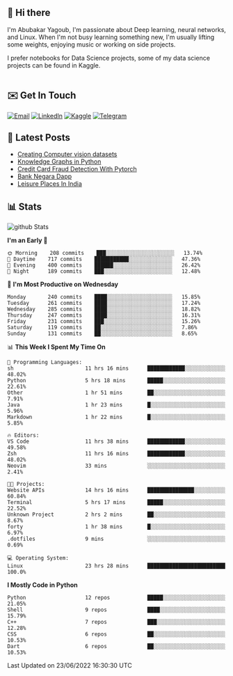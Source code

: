 ## 👋 Hi there

I'm Abubakar Yagoub, I'm passionate about Deep learning, neural networks, and
Linux. When I'm not busy learning something new, I'm usually lifting some
weights, enjoying music or working on side projects.

I prefer notebooks for Data Science projects, some of my data science projects
can be found in Kaggle. <br> <br>

## ✉️ Get In Touch

[![Email](https://img.shields.io/badge/Email-f1f1f1?style=for-the-badge&logo=gmail&logoColor=0f111a)](mailto:hi@blacksuan19.dev)
[![LinkedIn](https://img.shields.io/badge/LinkedIn-0077B5?style=for-the-badge&logo=linkedin&logoColor=white)](https://www.linkedin.com/in/blacksuan19/)
[![Kaggle](https://img.shields.io/badge/Kaggle-5acfff?style=for-the-badge&logo=kaggle&logoColor=white)](http://kaggle.com/abubakaryagob/)
[![Telegram](https://img.shields.io/badge/Telegram-2CA5E0?style=for-the-badge&logo=telegram&logoColor=white)](https://t.me/blacksuan19)

## 📩 Latest Posts

<!-- BLOG-POST-LIST:START -->
- [Creating Computer vision datasets](http://blacksuan19.dev/blog/creating-datasets/)
- [Knowledge Graphs in Python](http://blacksuan19.dev/projects/Knowledge_Graphs/)
- [Credit Card Fraud Detection With Pytorch](http://blacksuan19.dev/projects/credit-card-fraud-detection-with-pytorch/)
- [Bank Negara Dapp](http://blacksuan19.dev/projects/bank-negara/)
- [Leisure Places In India](http://blacksuan19.dev/projects/leisure-places-in-india/)
<!-- BLOG-POST-LIST:END -->

## 📊 Stats

![github Stats](https://github-readme-stats.vercel.app/api?username=blacksuan19&theme=github_dark&show_icons=true&count_private=true&custom_title=Github%20Stats&hide_border=true)

<!--START_SECTION:waka-->
**I'm an Early 🐤** 

```text
🌞 Morning    208 commits    ███░░░░░░░░░░░░░░░░░░░░░░   13.74% 
🌆 Daytime    717 commits    ███████████░░░░░░░░░░░░░░   47.36% 
🌃 Evening    400 commits    ██████░░░░░░░░░░░░░░░░░░░   26.42% 
🌙 Night      189 commits    ███░░░░░░░░░░░░░░░░░░░░░░   12.48%

```
📅 **I'm Most Productive on Wednesday** 

```text
Monday       240 commits    ████░░░░░░░░░░░░░░░░░░░░░   15.85% 
Tuesday      261 commits    ████░░░░░░░░░░░░░░░░░░░░░   17.24% 
Wednesday    285 commits    ████░░░░░░░░░░░░░░░░░░░░░   18.82% 
Thursday     247 commits    ████░░░░░░░░░░░░░░░░░░░░░   16.31% 
Friday       231 commits    ███░░░░░░░░░░░░░░░░░░░░░░   15.26% 
Saturday     119 commits    ██░░░░░░░░░░░░░░░░░░░░░░░   7.86% 
Sunday       131 commits    ██░░░░░░░░░░░░░░░░░░░░░░░   8.65%

```


📊 **This Week I Spent My Time On** 

```text
💬 Programming Languages: 
sh                       11 hrs 16 mins      ████████████░░░░░░░░░░░░░   48.02% 
Python                   5 hrs 18 mins       █████░░░░░░░░░░░░░░░░░░░░   22.61% 
Other                    1 hr 51 mins        ██░░░░░░░░░░░░░░░░░░░░░░░   7.91% 
Java                     1 hr 23 mins        █░░░░░░░░░░░░░░░░░░░░░░░░   5.96% 
Markdown                 1 hr 22 mins        █░░░░░░░░░░░░░░░░░░░░░░░░   5.85%

🔥 Editors: 
VS Code                  11 hrs 38 mins      ████████████░░░░░░░░░░░░░   49.58% 
Zsh                      11 hrs 16 mins      ████████████░░░░░░░░░░░░░   48.02% 
Neovim                   33 mins             ░░░░░░░░░░░░░░░░░░░░░░░░░   2.41%

🐱‍💻 Projects: 
Website APIs             14 hrs 16 mins      ███████████████░░░░░░░░░░   60.84% 
Terminal                 5 hrs 17 mins       █████░░░░░░░░░░░░░░░░░░░░   22.52% 
Unknown Project          2 hrs 2 mins        ██░░░░░░░░░░░░░░░░░░░░░░░   8.67% 
forty                    1 hr 38 mins        █░░░░░░░░░░░░░░░░░░░░░░░░   6.97% 
.dotfiles                9 mins              ░░░░░░░░░░░░░░░░░░░░░░░░░   0.69%

💻 Operating System: 
Linux                    23 hrs 28 mins      █████████████████████████   100.0%

```

**I Mostly Code in Python** 

```text
Python                   12 repos            █████░░░░░░░░░░░░░░░░░░░░   21.05% 
Shell                    9 repos             ████░░░░░░░░░░░░░░░░░░░░░   15.79% 
C++                      7 repos             ███░░░░░░░░░░░░░░░░░░░░░░   12.28% 
CSS                      6 repos             ██░░░░░░░░░░░░░░░░░░░░░░░   10.53% 
Dart                     6 repos             ██░░░░░░░░░░░░░░░░░░░░░░░   10.53%

```



 Last Updated on 23/06/2022 16:30:30 UTC
<!--END_SECTION:waka-->
